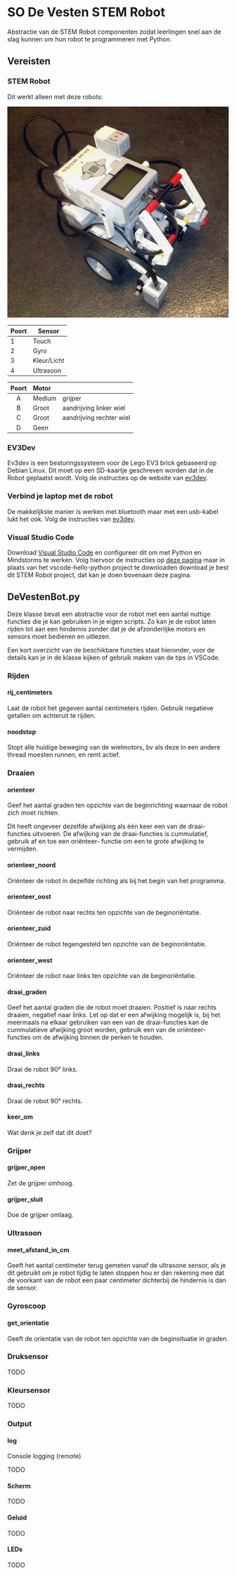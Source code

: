 # SO De Vesten STEM Robot

Abstractie van de STEM Robot componenten zodat leerlingen snel aan de slag kunnen om hun robot te programmeren met Python.

## Vereisten

### STEM Robot

Dit werkt alleen met deze robots:

![STEM Robot](.README/STEMRobot.jpg)

| Poort | Sensor
|-------|-------------|
| 1     | Touch       |
| 2     | Gyro        |
| 3     | Kleur/Licht |
| 4     | Ultrasoon   |

| Poort | Motor  |                          |
|:-----:|:-------|:-------------------------|
| A     | Medium | grijper                  |
| B     | Groot  | aandrijving linker wiel  |
| C     | Groot  | aandrijving rechter wiel |
| D     | Geen   |                          |

### EV3Dev

Ev3dev is een besturingssysteem voor de Lego EV3 brick gebaseerd op Debian Linux. Dit moet op een SD-kaartje geschreven worden dat in de Robot geplaatst wordt. Volg de instructies op de website van [ev3dev](http://www.ev3dev.org).

### Verbind je laptop met de robot

De makkelijkste manier is werken met bluetooth maar met een usb-kabel lukt het ook. Volg de instructies van [ev3dev](https://www.ev3dev.org/docs/tutorials/connecting-to-the-internet-via-bluetooth/).

### Visual Studio Code

Download [Visual Studio Code](https://code.visualstudio.com/) en configureer dit om met Python en Mindstorms te werken. Volg hiervoor de instructies op [deze pagina](https://github.com/ev3dev/vscode-hello-python) maar in plaats van het vscode-hello-python project te downloaden download je best dit STEM Robot project, dat kan je doen bovenaan deze pagina.

## DeVestenBot.py

Deze klasse bevat een abstractie voor de robot met een aantal nuttige functies die je kan gebruiken in je eigen scripts. Zo kan je de robot laten rijden tot aan een hindernis zonder dat je de afzonderlijke motors en sensors moet bedienen en uitlezen.

Een kort overzicht van de beschikbare functies staat hieronder, voor de details kan je in de klasse kijken of gebruik maken van de tips in VSCode.

### Rijden

#### rij_centimeters

Laat de robot het gegeven aantal centimeters rijden. Gebruik negatieve getallen om achteruit te rijden.

#### noodstop

Stopt alle huidige beweging van de wielmotors, bv als deze in een andere thread moesten runnen, en remt actief.

### Draaien

#### orienteer

Geef het aantal graden ten opzichte van de beginrichting waarnaar de robot zich moet richten. 

Dit heeft ongeveer dezelfde afwijking
als één keer een van de draai-functies uitvoeren. De afwijking van de draai-functies is cummulatief, gebruik af en toe een oriënteer-
functie om een te grote afwijking te vermijden.

#### orienteer_noord

Oriënteer de robot in dezelfde richting als bij het begin van het programma.

#### orienteer_oost

Oriënteer de robot naar rechts ten opzichte van de beginoriëntatie.

#### orienteer_zuid

Oriënteer de robot tegengesteld ten opzichte van de beginoriëntatie.

#### orienteer_west

Oriënteer de robot naar links ten opzichte van de beginoriëntatie.

#### draai_graden

Geef het aantal graden die de robot moet draaien. Positief is naar rechts draaien, negatief naar links. Let op dat er een afwijking mogelijk is,
bij het meermaals na elkaar gebruiken van een van de draai-functies kan de cummulatieve afwijking groot worden, gebruik een van de oriënteer-functies 
om de afwijking binnen de perken te houden.

#### draai_links

Draai de robot 90° links.

#### draai_rechts

Draai de robot 90° rechts.

#### keer_om

Wat denk je zelf dat dit doet?

### Grijper

#### grijper_open

Zet de grijper omhoog.

#### grijper_sluit

Doe de grijper omlaag.

### Ultrasoon

#### meet_afstand_in_cm

Geeft het aantal centimeter terug gemeten vanaf de ultrasone sensor, als je dit gebruikt om je robot tijdig te laten stoppen hou er dan rekening mee
dat de voorkant van de robot een paar centimeter dichterbij de hindernis is dan de sensor.

### Gyroscoop

#### get_orientatie

Geeft de orientatie van de robot ten opzichte van de beginsituatie in graden.

### Druksensor

TODO

### Kleursensor

TODO

### Output

#### log

Console logging (remote)

TODO

#### Scherm

TODO

#### Geluid

TODO

#### LEDs

TODO